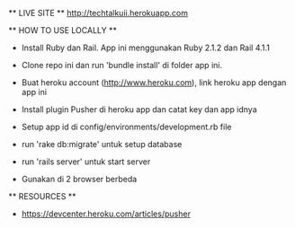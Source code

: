 ** LIVE SITE **
http://techtalkuii.herokuapp.com

** HOW TO USE LOCALLY **

* Install Ruby dan Rail. App ini menggunakan Ruby 2.1.2 dan Rail 4.1.1

* Clone repo ini dan run 'bundle install' di folder app ini.

* Buat heroku account (http://www.heroku.com), link heroku app dengan app ini

* Install plugin Pusher di heroku app dan catat key dan app idnya

* Setup app id di config/environments/development.rb file

* run 'rake db:migrate' untuk setup database

* run 'rails server' untuk start server

* Gunakan di 2 browser berbeda

** RESOURCES **

* https://devcenter.heroku.com/articles/pusher
